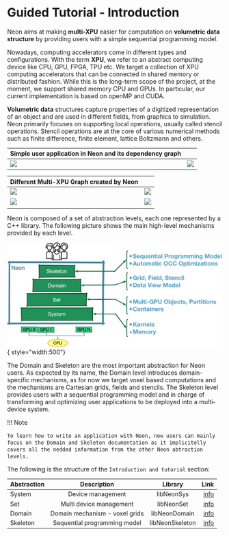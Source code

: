 # Guided Tutorial - Introduction

Neon aims at making **multi-XPU** easier for computation on **volumetric data structure** by providing users with a
simple
sequential programming model.

Nowadays, computing accelerators come in different types and configurations. With the term **XPU**, we refer to an
abstract
computing device like CPU, GPU, FPGA, TPU etc. We target a collection of XPU computing accelerators that can be
connected in shared memory or distributed fashion. While this is the long-term scope of the project, at the moment, we
support shared memory CPU and GPUs. In particular, our current implementation is based on openMP and CUDA.

**Volumetric data** structures capture properties of a digitized representation of an object and are used in different
fields, from graphics to simulation. Neon primarily focuses on supporting local operations, usually called stencil
operations. Stencil operations are at the core of various numerical methods such as finite difference, finite element,
lattice Boltzmann and others.


| Simple user application in Neon and its dependency graph                               |                                                                                             |
|--------------------------------------------------------------------------------------------|---------------------------------------------------------------------------------------------|
| <image src = "/learn/guided-tutorials/img/axpy-laplace-dot-code.png" width="300px"></image> | <image src = "/learn/guided-tutorials/img/axpy-laplace-dot-app.png" width="300px" ></image> |

| Different Multi-XPU Graph created by Neon                                                   ||
|---------------------------------------------------------------------------------------------|----------------------------------------------------------------------------------------------|
| <image src = "/learn/guided-tutorials/img/axpy-laplace-dot-nocc.png" width="400px"></image> |<image src = "/learn/guided-tutorials/img/axpy-laplace-dot-eocc.png" width="400px"></image>  |
| <image src = "/learn/guided-tutorials/img/axpy-laplace-dot-socc.png" width="400px"></image> |<image src = "/learn/guided-tutorials/img/axpy-laplace-dot-e2occ.png" width="400px"></image> |

Neon is composed of a set of abstraction levels, each one represented by a C++ library.
The following picture shows the main high-level mechanisms provided by each level.

![](img/neon-layers.png){ style="width:500"}

The Domain and Skeleton are the most important abstraction for Neon users.
As expected by its name, the Domain level introduces domain-specific mechanisms, as for now we target voxel based
computations and the mechanisms are Cartesian grids, fields and stencils. The Skeleton level provides users with a
sequential programming model and in charge of transforming and optimizing user applications to be deployed into a
multi-device system.

!!! Note

    To learn how to write an application with Neon, new users can mainly focus on the Domain and Skeleton documentation as it implicitelly covers all the nedded information from the other Neon abtraction levels. 

The following is the structure of the `Introduction and tutorial` section:


<center>

| Abstraction |           Description           |     Library     |                                   Link |
|-------------|:-------------------------------:|:---------------:|---------------------------------------:|
| System      |        Device management        |   libNeonSys    |   [info](the-bases/01-system-level.md) |
| Set         |     Multi device management     |   libNeonSet    |  [info](the-bases/02-the-set-level.md) |
| Domain      | Domain mechanism  - voxel grids |  libNeonDomain  |   [info](the-bases/03-domain-level.md) |
| Skeleton    |  Sequential programming model   | libNeonSkeleton | [info](the-bases/04-skeleton-level.md) |

</center>